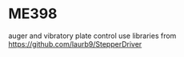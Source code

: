 # ME398
auger and vibratory plate control
use libraries from https://github.com/laurb9/StepperDriver 

